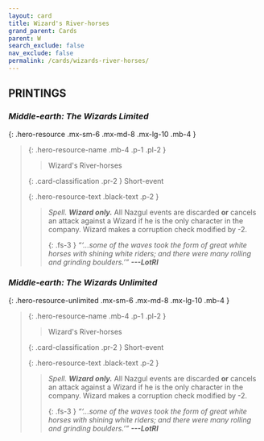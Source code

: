 ```yaml
---
layout: card
title: Wizard's River-horses
grand_parent: Cards
parent: W
search_exclude: false
nav_exclude: false
permalink: /cards/wizards-river-horses/
---
```


## PRINTINGS


### _Middle-earth: The Wizards Limited_

{: .hero-resource .mx-sm-6 .mx-md-8 .mx-lg-10 .mb-4 }
> {: .hero-resource-name .mb-4 .p-1 .pl-2 }
> > <div class="card-mp"></div>
> > <div class="card-name">Wizard's River-horses</div>
>
> {: .card-classification .pr-2 }
> Short-event
>
> {: .hero-resource-text .black-text .p-2 }
> > _Spell._ _**Wizard only.**_ All Nazgul events are discarded **or** cancels an attack against a Wizard if he is the only character in the company. Wizard makes a corruption check modified by -2. 
> > 
> > {: .fs-3 } 
> > _“‘...some of the waves took the form of great white horses with shining white riders; and there were many rolling and grinding boulders.’”_ ***---&#65279;LotRI*** 
> 

### _Middle-earth: The Wizards Unlimited_

{: .hero-resource-unlimited .mx-sm-6 .mx-md-8 .mx-lg-10 .mb-4 }
> {: .hero-resource-name .mb-4 .p-1 .pl-2 }
> > <div class="card-mp"></div>
> > <div class="card-name">Wizard's River-horses</div>
>
> {: .card-classification .pr-2 }
> Short-event
>
> {: .hero-resource-text .black-text .p-2 }
> > _Spell._ _**Wizard only.**_ All Nazgul events are discarded **or** cancels an attack against a Wizard if he is the only character in the company. Wizard makes a corruption check modified by -2. 
> > 
> > {: .fs-3 } 
> > _“‘...some of the waves took the form of great white horses with shining white riders; and there were many rolling and grinding boulders.’”_ ***---&#65279;LotRI*** 
> 
